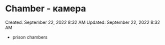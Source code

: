 # Chamber - камера

Created: September 22, 2022 8:32 AM
Updated: September 22, 2022 8:32 AM

- prison chambers